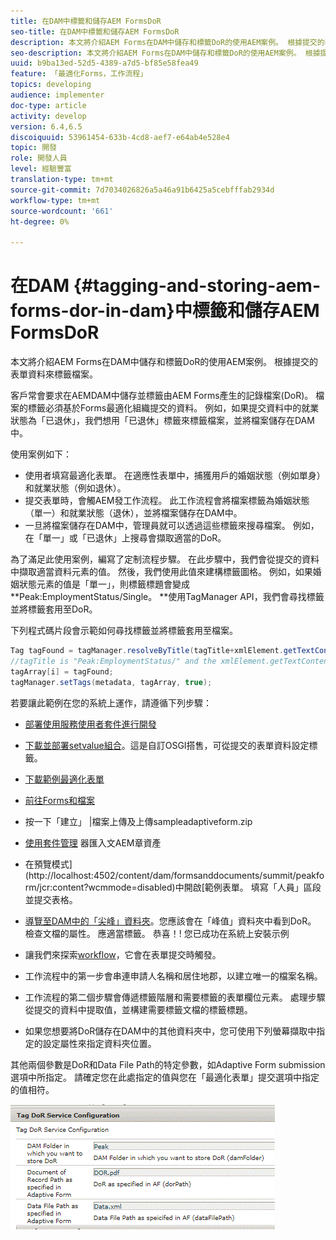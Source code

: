 ```yaml
---
title: 在DAM中標籤和儲存AEM FormsDoR
seo-title: 在DAM中標籤和儲存AEM FormsDoR
description: 本文將介紹AEM Forms在DAM中儲存和標籤DoR的使用AEM案例。 根據提交的表單資料來標籤檔案。
seo-description: 本文將介紹AEM Forms在DAM中儲存和標籤DoR的使用AEM案例。 根據提交的表單資料來標籤檔案。
uuid: b9ba13ed-52d5-4389-a7d5-bf85e58fea49
feature: 「最適化Forms，工作流程」
topics: developing
audience: implementer
doc-type: article
activity: develop
version: 6.4,6.5
discoiquuid: 53961454-633b-4cd8-aef7-e64ab4e528e4
topic: 開發
role: 開發人員
level: 經驗豐富
translation-type: tm+mt
source-git-commit: 7d7034026826a5a46a91b6425a5cebfffab2934d
workflow-type: tm+mt
source-wordcount: '661'
ht-degree: 0%

---
```



# 在DAM {#tagging-and-storing-aem-forms-dor-in-dam}中標籤和儲存AEM FormsDoR

本文將介紹AEM Forms在DAM中儲存和標籤DoR的使用AEM案例。 根據提交的表單資料來標籤檔案。

客戶常會要求在AEMDAM中儲存並標籤由AEM Forms產生的記錄檔案(DoR)。 檔案的標籤必須基於Forms最適化組織提交的資料。 例如，如果提交資料中的就業狀態為「已退休」，我們想用「已退休」標籤來標籤檔案，並將檔案儲存在DAM中。

使用案例如下：

* 使用者填寫最適化表單。 在適應性表單中，捕獲用戶的婚姻狀態（例如單身）和就業狀態（例如退休）。
* 提交表單時，會觸AEM發工作流程。 此工作流程會將檔案標籤為婚姻狀態（單一）和就業狀態（退休），並將檔案儲存在DAM中。
* 一旦將檔案儲存在DAM中，管理員就可以透過這些標籤來搜尋檔案。 例如，在「單一」或「已退休」上搜尋會擷取適當的DoR。

為了滿足此使用案例，編寫了定制流程步驟。 在此步驟中，我們會從提交的資料中擷取適當資料元素的值。 然後，我們使用此值來建構標籤圖格。 例如，如果婚姻狀態元素的值是「單一」，則標籤標題會變成**Peak:EmploymentStatus/Single。 **使用TagManager API，我們會尋找標籤並將標籤套用至DoR。

下列程式碼片段會示範如何尋找標籤並將標籤套用至檔案。

```java
Tag tagFound = tagManager.resolveByTitle(tagTitle+xmlElement.getTextContent());
//tagTitle is "Peak:EmploymentStatus/" and the xmlElement.getTextContent() will return the value Single. So the tag title becomes Peak:EmploymentStatus/Single. Once the tag is found we put the tag in array and apply the tags to the resource as shown below
tagArray[i] = tagFound;
tagManager.setTags(metadata, tagArray, true);
```

若要讓此範例在您的系統上運作，請遵循下列步驟：
* [部署使用服務使用者套件進行開發](/help/forms/assets/common-osgi-bundles/DevelopingWithServiceUser.jar)

* [下載並部署setvalue組合](/help/forms/assets/common-osgi-bundles/SetValueApp.core-1.0-SNAPSHOT.jar)。這是自訂OSGI搭售，可從提交的表單資料設定標籤。

* [下載範例最適化表單](assets/tag-and-store-in-dam-assets.zip)

* [前往Forms和檔案](http://localhost:4502/aem/forms.html/content/dam/formsanddocuments)

* 按一下「建立」 |檔案上傳及上傳sampleadaptiveform.zip

* [使用套件管理](assets/tag-and-store-in-dam-assets.zip) 器匯入文AEM章資產
* 在預覽模式](http://localhost:4502/content/dam/formsanddocuments/summit/peakform/jcr:content?wcmmode=disabled)中開啟[範例表單。 填寫「人員」區段並提交表格。
* [導覽至DAM中的「尖峰」資料夾](http://localhost:4502/assets.html/content/dam/Peak)。您應該會在「峰值」資料夾中看到DoR。 檢查文檔的屬性。 應適當標籤。
恭喜！! 您已成功在系統上安裝示例

* 讓我們來探索[workflow](http://localhost:4502/editor.html/conf/global/settings/workflow/models/TagAndStoreDoRinDAM.html)，它會在表單提交時觸發。
* 工作流程中的第一步會串連申請人名稱和居住地郡，以建立唯一的檔案名稱。
* 工作流程的第二個步驟會傳遞標籤階層和需要標籤的表單欄位元素。 處理步驟從提交的資料中提取值，並構建需要標籤文檔的標籤標題。
* 如果您想要將DoR儲存在DAM中的其他資料夾中，您可使用下列螢幕擷取中指定的設定屬性來指定資料夾位置。

其他兩個參數是DoR和Data File Path的特定參數，如Adaptive Form submission選項中所指定。 請確定您在此處指定的值與您在「最適化表單」提交選項中指定的值相符。

![標籤多](assets/tag_dor_service_configuration.gif)

